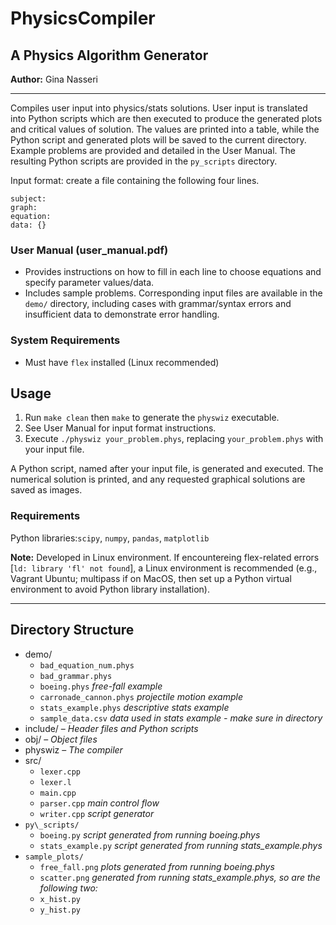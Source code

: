 # PhysicsCompiler

## A Physics Algorithm Generator

**Author:** Gina Nasseri

---
Compiles user input into physics/stats solutions. User input is translated into Python scripts which are then executed to produce the generated plots and critical values of solution. The values are printed into a table, while the Python script and generated plots will be saved to the current directory. Example problems are provided and detailed in the User Manual. The resulting Python scripts are provided in the `py_scripts` directory.

Input format: create a file containing the following four lines. 

```
subject:
graph:
equation:
data: {}
```

### User Manual (user\_manual.pdf)
- Provides instructions on how to fill in each line to choose equations and specify parameter values/data.
- Includes sample problems. Corresponding input files are available in the `demo/` directory, including cases with grammar/syntax errors and insufficient data to demonstrate error handling.

### System Requirements
- Must have `flex` installed (Linux recommended) 

## Usage 
1. Run `make clean` then `make` to generate the `physwiz` executable. 
2. See User Manual for input format instructions. 
3. Execute `./physwiz your_problem.phys`, replacing `your_problem.phys` with your input file.

A Python script, named after your input file, is generated and executed. The numerical solution is printed, and any requested graphical solutions are saved as images.

### Requirements 
Python libraries:`scipy`, `numpy`, `pandas`, `matplotlib`

**Note:** Developed in Linux environment. 
If encountereing flex-related errors [`ld: library 'fl' not found`], a Linux environment is recommended (e.g., Vagrant Ubuntu; multipass if on MacOS, then set up a Python virtual environment to avoid Python library installation).

---

## Directory Structure
- demo/
  - `bad_equation_num.phys`
  - `bad_grammar.phys`
  - `boeing.phys` *free-fall example*
  - `carronade_cannon.phys` *projectile motion example*
  - `stats_example.phys` *descriptive stats example*
  - `sample_data.csv` *data used in stats example - make sure in directory*
- include/ – *Header files and Python scripts*
- obj/ – *Object files*
- physwiz – *The compiler*
- src/  
  - `lexer.cpp`
  - `lexer.l`
  - `main.cpp`
  - `parser.cpp` *main control flow* 
  - `writer.cpp` *script generator*
- `py\_scripts/`
  - `boeing.py` *script generated from running boeing.phys*
  - `stats_example.py` *script generated from running stats_example.phys*
- `sample_plots/`
  - `free_fall.png` *plots generated from running boeing.phys*
  - `scatter.png` *generated from running stats_example.phys, so are the following two:* 
  - `x_hist.py`
  - `y_hist.py`

